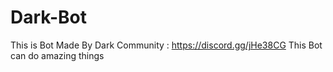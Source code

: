 # Dark-Bot
This is Bot Made By Dark Community : https://discord.gg/jHe38CG This Bot can do amazing things
